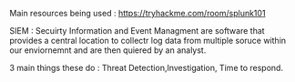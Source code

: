 Main resources being used : https://tryhackme.com/room/splunk101

SIEM : Secuirty Information and Event Managment are software that provides a central location to collectr log data from multiple soruce within our enviornemnt and are then quiered by an analyst.

3 main things these do : Threat Detection,Investigation, Time to respond.